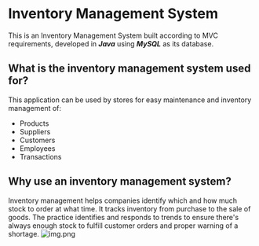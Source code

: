 # Inventory Management System

This is an Inventory Management System built according to MVC requirements, developed in ***Java*** using ***MySQL*** as its database.

## What is the inventory management system used for?

This application can be used by stores for easy maintenance and inventory management of:
- Products
- Suppliers
- Customers
- Employees
- Transactions

## Why use an inventory management system?

Inventory management helps companies identify which and how much stock to order at what time. It tracks inventory from purchase to the sale of goods. The practice identifies and responds to trends to ensure there's always enough stock to fulfill customer orders and proper warning of a shortage.
![img.png](img.png)